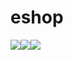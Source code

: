 # eshop
<img src="https://img.shields.io/badge/web%20container%20-nginx-brightgreen"><img src="https://img.shields.io/badge/container%20-docker-brightgreen"><img src="https://img.shields.io/badge/language-python-brightgreen">
